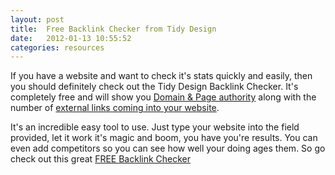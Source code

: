 ```yaml
---
layout: post
title:  Free Backlink Checker from Tidy Design
date:   2012-01-13 10:55:52
categories: resources
---
```


If you have a website and want to check it's stats quickly and easily, then you should definitely check out the Tidy Design Backlink Checker. It's completely free and will show you [Domain &amp; Page authority</a> along with the number of <a href="http://www.tidydesign.com/blog/2010/08/what-are-backlinks-and-why-are-they-important-for-seo/">external links coming into your website](http://www.tidydesign.com/blog/2011/07/what-is-page-authority-in-seo/).

It's an incredible easy tool to use. Just type your website into the field provided, let it work it's magic and boom, you have you're results. You can even add competitors so you can see how well your doing ages them. So go check out this great [FREE Backlink Checker](http://www.tidydesign.com/free-backlink-checker/)
